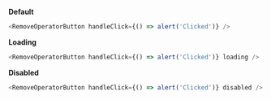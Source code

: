 **Default**

```js
<RemoveOperatorButton handleClick={() => alert('Clicked')} />
```

**Loading**

```js
<RemoveOperatorButton handleClick={() => alert('Clicked')} loading />
```

**Disabled**

```js
<RemoveOperatorButton handleClick={() => alert('Clicked')} disabled />
```
